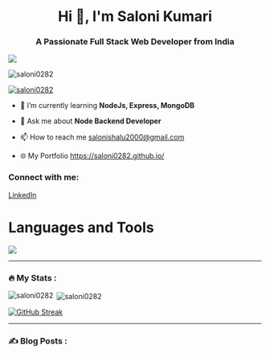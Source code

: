 <h1 align="center">Hi 👋, I'm Saloni Kumari</h1>
<h3 align="center">A Passionate Full Stack Web Developer from India</h3>

<img src="https://camo.githubusercontent.com/8ba1e66bcfa048214cf17f235c341742347c9c248831d044aa888acbeec89502/68747470733a2f2f63646e2e6472696262626c652e636f6d2f75736572732f313239323637372f73637265656e73686f74732f363133393136372f6d656469612f66636637666430633631396262383737303635333330373932343039313566332e676966" align="center" style="width: 100% , height:200px " />
<p align="left"> <img src="https://komarev.com/ghpvc/?username=saloni0282&label=Profile%20views&color=0e75b6&style=flat" alt="saloni0282" /> </p>

<p align="left"> <a href="https://github.com/ryo-ma/github-profile-trophy"><img src="https://github-profile-trophy.vercel.app/?username=saloni0282" alt="saloni0282" /></a> </p>

- 🌱 I’m currently learning **NodeJs, Express, MongoDB**

- 💬 Ask me about **Node Backend Developer**

- 📫 How to reach me salonishalu2000@gmail.com

- 🌐 My Portfolio https://saloni0282.github.io/

<h3 align="left">Connect with me:</h3>

<p align="left">
<a href="https://www.linkedin.com/in/saloni0021/" target="blank">
  LinkedIn 
<!--   <img align="center" src="https://raw.githubusercontent.com/rahuldkjain/github-profile-readme-generator/master/src/images/icons/Social/linked-in-alt.svg" alt="saloni0021/" height="30" width="40" /> -->
</a>
</p> 

<!-- <p align="left">
  <a href="https://www.linkedin.com/in/saloni0021/" target="_blank">
    <img src="https://raw.githubusercontent.com/rahuldkjain/github-profile-readme-generator/master/src/images/icons/Social/linked-in-alt.svg" alt="LinkedIn" height="30" width="40" />
  </a>
</p> -->

<h1> Languages and Tools </h1>
<img src="https://skillicons.dev/icons?i=javascript,netlify,vscode,html,css,git,github,codepen,nodejs,express,mongodb,mysql,react,typescript,redis,postman,replit"/>

---

### :fire: My Stats :

<p><img align="left" src="https://github-readme-stats.vercel.app/api/top-langs?username=saloni0282&show_icons=true&locale=en&layout=compact&theme=dark&background=000000" alt="saloni0282" /></p>

<p>&nbsp;<img align="center" src="https://github-readme-stats.vercel.app/api?username=saloni0282&show_icons=true&locale=en&theme=dark&background=000000" alt="saloni0282" /></p>

<!--[![trophy](https://github-profile-trophy.vercel.app/?username=Saloni0282&theme=dark)](https://github.com/ryo-ma/github-profile-trophy)-->


[![GitHub Streak](https://github-readme-streak-stats.herokuapp.com?user=Saloni0282&theme=dark&background=000000)](https://git.io/streak-stats)
<br>

---

### :writing_hand: Blog Posts :
<!--<p><img align="center" src="https://github-readme-streak-stats.herokuapp.com/?user=saloni0282&" alt="saloni0282" /></p>-->
